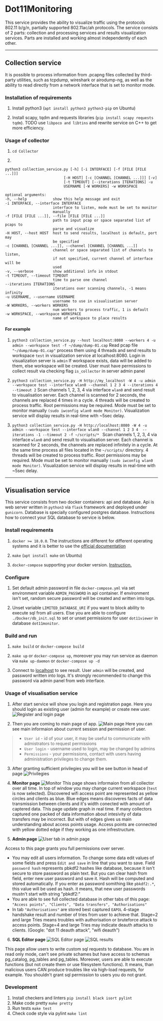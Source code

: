 # Dot11Monitoring
This service provides the ability to visualize traffic using the protocols 802.11 b/g/n,
partially supported 802.11ac/ah protocols. The service consists of 2 parts:
collection and processing services and results visualization services.
Parts are installed and working almost independently of each other.

---

 ## Collection service
It is possible to process information from .pcapng files collected by third-party
utilities, such as tcpdump, wireshark or airodump-ng, as well as the ability to
read directly from a network interface that is set to monitor mode.

### Installation of requirements

  1. Install python3 (```apt install python3 python3-pip``` on Ubuntu)

  2. Install scapy, tqdm and requests libraries (```pip install scapy requests tqdm```).
  TODO use ```libpoco and libtins``` and rewrite service on C++ to get more efficiency.

  ### Usage of collector

  1. ```cd Collector```

  1.
  ```
  python3 collection_service.py [-h] [-i INTERFACE] [-f [FILE [FILE ...]]]
                             [-H HOST] [-c [CHANNEL [CHANNEL ...]]] [-v]
                             [-t TIMEOUT] [--iterations ITERATIONS] -u
                             USERNAME [-W WORKERS] -w WORKSPACE

  optional arguments:
  -h, --help            show this help message and exit
  -i INTERFACE, --interface INTERFACE
                        interface to listen, mode must be set to monitor
                        manually
  -f [FILE [FILE ...]], --file [FILE [FILE ...]]
                        path to input pcap or space separated list of pcaps to
                        parse and visualize
  -H HOST, --host HOST  host to send results, localhost is default, port may
                        be specified
  -c [CHANNEL [CHANNEL ...]], --channel [CHANNEL [CHANNEL ...]]
                        channel or space separated list of channels to listen,
                        if not specified, current channel of interface will be
                        used
  -v, --verbose         show additional info in stdout
  -t TIMEOUT, --timeout TIMEOUT
                        time to parse one channel
  --iterations ITERATIONS
                        iterations over scanning channels, -1 means infinity
  -u USERNAME, --username USERNAME
                        username to use in visualisation server
  -W WORKERS, --workers WORKERS
                        num workers to process traffic, 1 is default
  -w WORKSPACE, --workspace WORKSPACE
                        name of workspace to place results

  ```

  #### For example
  1. ```python3 collection_service.py --host localhost:8080 --workers 4 -u admin --workspace test -f ~/dump/dump-01.cap```
  Read pcap file ``` "~/dump/dump-01.cap" ``` process them using 4 threads and send results
   to workspace ```test``` in visualization service at localhost:8080. Login in visualization server is ```admin```
   If workspace exists, data will be added to them, else workspace will be created. User must have permissions to collect
   result via checking flag ```is_collector``` in server admin panel

  1. ```python3 collection_service.py -H http://my_localhost -W 4 -u admin --workspace test --interface wlan0 --channel 1 2 3 4 --iterations 4 --timeout 2```
  Scan channels 1, 2, 3, 4 via interface ```wlan0``` and send result to visualisation server.
  Each channel is scanned for 2 seconds, the channels are replaced 4 times in a cycle. 4 threads will be created to process traffic.
  Root permissions may be required. Mode must be set to monitor manually ```(sudo iwconfig wlan0 mode Monitor)```.
   Visualization service will display results in real-time with ~5sec delay.

  1. ```python3 collection_service.py -H http://localhost:8080 -W 4 -u admin --workspace test --interface wlan0 --channel 1 2 3 4  --iterations -1 --timeout 2 -f ~/scripts/* ```
  Scan channels 1, 2, 3, 4 via interface ```wlan0``` and send result to visualisation server.
  Each channel is scanned for 2 seconds, the channels are replaced infinitely in a cycle.  At the same time process all files located in the ```~/scripts/``` directory.
  4 threads will be created to process traffic. Root permissions may be required. Mode must be set to monitor manually ```(sudo iwconfig wlan0 mode Monitor)```.
  Visualization service will display results in real-time with ~5sec delay.

---

 ## Visualisation service

 This service consists from two docker containers: api and database.
 Api is web server written in ```python3``` via ```flask``` framework and deployed under ```gunicorn```.
 Database is specially configured postgres database. Instructions how to connect your SQL database to service is below.

 ### Install requirements

 1. ```docker >= 18.0.0```. The instructions are different for
 different operating systems and it is better to use the [official documentation](https://docs.docker.com/install/)

 1. ```make``` (```apt install make``` on Ubuntu)

 1. ```docker-compose``` supporting your docker version. [Instruction.](https://docs.docker.com/compose/install/)

 ### Configure

 1. Set default admin password in file ```docker-compose.yml``` via set environment variable ```ADMIN_PASSWORD``` in api container.
 If environment isn't set, random secure password will be created and written into logs.

 1. Unset variable ```LIMITED_DATABASE_URI``` if you want to block ability to execute sql from all users.
  Else you are able to configure ```./Docker/db_init.sql``` to set or unset permissions for user ```dot11viewer``` in database ```dot11monitor```.

 ### Build and run

 1. ```make build``` or ```docker-compose build```

 1. ```make up``` or ```docker-compose up```, moreover you may run service as daemon via ```make up-daemon``` or ```docker-compose up -d```

 1. Connect to [localhost](http://localhost) to see result. User ```admin``` will be created, and password written into logs.
 It's strongly recommended to change this password via admin panel from web interface.

### Usage of visualisation service

1. After start service will show you login and registration page. Here you should login as existing user (admin for example) or create new user. ![Register and login page][register_login_page]

1. Then you are coming to main page of app.
  ![Main page][main_page]
  Here you can see main informaion about current session and permission of user.

  > + ```User id``` - id of your user, it may be useful to communicate with admistrators to request permissions
  > + ```User login``` - username used to login, may be changed by admins
  > + ```Permissions``` - your permissions, contact with users having administration privileges to change them.

 3. After granting sufficient privilegies you will be see button in head of page
![Privilegies][main_page_grant]

4. **Monitor page**
![Monitor][monitor_page]
This page shows informaion from all collector over all time. In top of window you may change current workspace (```test``` is now selected). Discovered wifi access point are represented as yellow circles and clients as blue. Blue edges means discoveres facts of data transmission between clients and it's width conected with amount of captered data. This page update graph in real time. If many collectors captured one packed of data information about intesivity of data transfers may be incorrect. But with of edges gives us main understanding about access points usage. Access points are connected with yellow dotted edge if they working as one infrestructure.

5. **Admin page**
![User tab in admin page][admin_users]

Access to this page grants you full permissions over server.

* You may edit all users information. To change some data edit values of some fields and press ```Edit and save``` in line that you want to save. Field ```password hash``` represents pbkdf2 hashes like database, because it isn't secure to store password as plain text. But you can clear hash from field, enter new user password and save it. Hash will be computed and stored automatically. If you enter as password somithing like ```pbkdf2:.*```, this value will be used as hash. it means, that new user passwords mustn't start with string "pbkdf2:"
* You are able to see full collected database in other tabs of this page: ```"Access points", "Clients", "Data transfers", "Authorisations"```
* In tab ```"Authorisations"``` are stored best captured ```EAPOL``` 4-stage handshake result and number of tries from user to achieve that. Stage=2 and large Tries means troubles with authorisation or bruteforce attack to access points. Stage=4 and large Tries may indicate deauth attacks to clients. (Google: "dot 11 deauth attack", "wifi deauth")

6. **SQL Editor page**
![SQL Editor page][sql_editor]
![SQL results][sql_results]

This page allow users to write custom sql requests to database. You are in read only mode, can't see private schames but have access to schemas pg_catalog, pg_tables and pg_tables. Moreover, users are able to execute functions (but not create them or use filesystem functions). It means, than malicious users CAN produce troubles like via high-load requests, for example. You shouldn't grant sql permission to users you do not grant.

[register_login_page]: ./screenshots/register_login_page.png
[main_page]: ./screenshots/main_page.png
[main_page_grant]: ./screenshots/main_page_grant.png
[monitor_page]: ./screenshots/monitor_page.png
[admin_users]: ./screenshots/admin_users.png
[sql_editor]: ./screenshots/sql_editor.png
[sql_results]: ./screenshots/sql_result.png

### Development

1. Install checkers and linters ```pip install black isort pylint```
2. Make code pretty ```make pretty```
3. Run tests ```make test```
4. Check code style via pylint ```make lint```

